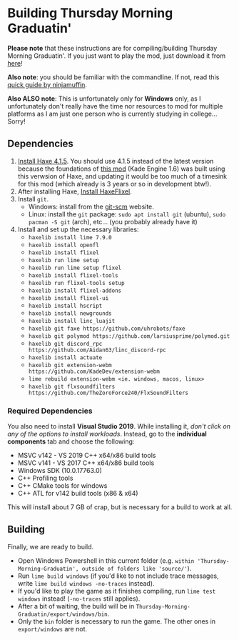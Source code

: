 ﻿# Building Thursday Morning Graduatin'

**Please note** that these instructions are for compiling/building Thursday Morning Graduatin'. If you just want to play the mod, just download it from [here](https://www.youtube.com/watch?v=dQw4w9WgXcQ)!

**Also note**: you should be familiar with the commandline. If not, read this [quick guide by ninjamuffin](https://ninjamuffin99.newgrounds.com/news/post/1090480).

**Also ALSO note**: This is unfortunately only for **Windows** only, as I unfortunately don't really have the time nor resources to mod for multiple platforms as I am just one person who is currently studying in college... Sorry!

## Dependencies
 1. [Install Haxe 4.1.5](https://haxe.org/download/version/4.1.5/). You should use 4.1.5 instead of the latest version because the foundations of [this mod](https://github.com/DreamedWave/Thursday-Morning-Graduatin) (Kade Engine 1.6) was built using this verwsion of Haxe, and updating it would be too much of a timesink for this mod (which already is 3 years or so in development btw!).
 2. After installing Haxe, [Install HaxeFlixel](https://haxeflixel.com/documentation/install-haxeflixel/).
 3. Install `git`.
	 - Windows: install from the [git-scm](https://git-scm.com/downloads) website.
	 - Linux: install the `git` package: `sudo apt install git` (ubuntu), `sudo pacman -S git` (arch), etc... (you probably already have it)
 4. Install and set up the necessary libraries:
	 - `haxelib install lime 7.9.0`
	 - `haxelib install openfl`
	 - `haxelib install flixel`
	 - `haxelib run lime setup`
	 - `haxelib run lime setup flixel`
	 - `haxelib install flixel-tools`
	 - `haxelib run flixel-tools setup`
	 - `haxelib install flixel-addons`
	 - `haxelib install flixel-ui`
	 - `haxelib install hscript`
	 - `haxelib install newgrounds`
	 - `haxelib install linc_luajit`
	 - `haxelib git faxe https://github.com/uhrobots/faxe`
	 - `haxelib git polymod https://github.com/larsiusprime/polymod.git`
	 - `haxelib git discord_rpc https://github.com/Aidan63/linc_discord-rpc`
	 - `haxelib install actuate`
	 - `haxelib git extension-webm https://github.com/KadeDev/extension-webm`
	 - `lime rebuild extension-webm <ie. windows, macos, linux>`
	 - `haxelib git flxsoundfilters https://github.com/TheZoroForce240/FlxSoundFilters`

### Required Dependencies
You also need to install **Visual Studio 2019**. While installing it, *don't click on any of the options to install workloads*. Instead, go to the **individual components** tab and choose the following:

-   MSVC v142 - VS 2019 C++ x64/x86 build tools
-   MSVC v141 - VS 2017 C++ x64/x86 build tools
-   Windows SDK (10.0.17763.0)
-   C++ Profiling tools
-   C++ CMake tools for windows
-   C++ ATL for v142 build tools (x86 & x64)

This will install about 7 GB of crap, but is necessary for a build to work at all.

## Building
Finally, we are ready to build.

- Open Windows Powershell in this current folder (e.g. `within 'Thursday-Morning-Graduatin', outside of folders like 'source/'`).
- Run `lime build windows` (if you'd like to not include trace messages, write `lime build windows -no-traces` instead).
- If you'd like to play the game as it finishes compiling, run `lime test windows` instead!	(`-no-traces` still applies).
- After a bit of waiting, the build will be in `Thursday-Morning-Graduatin/export/windows/bin`.
- Only the `bin` folder is necessary to run the game. The other ones in `export/windows` are not.
